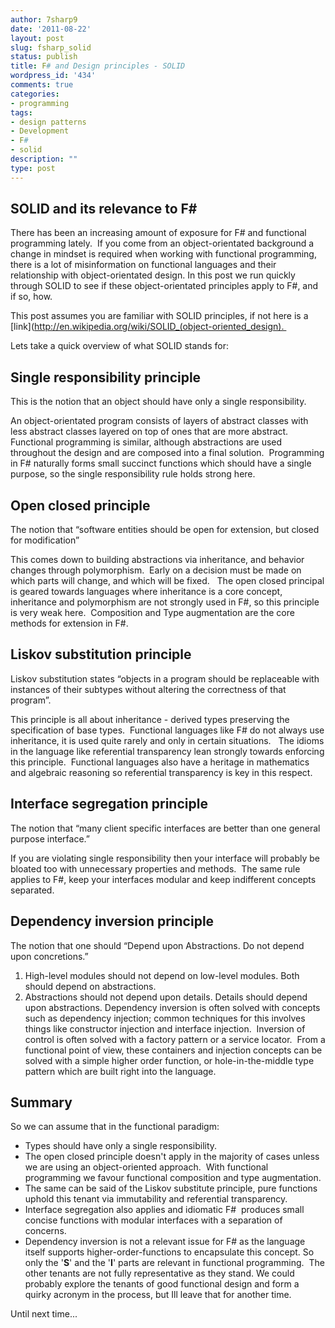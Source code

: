 ```yaml
---
author: 7sharp9
date: '2011-08-22'
layout: post
slug: fsharp_solid
status: publish
title: F# and Design principles - SOLID
wordpress_id: '434'
comments: true
categories:
- programming
tags:
- design patterns
- Development
- F#
- solid
description: ""
type: post
---
```


## SOLID and its relevance to F# 

There has been an increasing amount of exposure for F# and functional
programming lately.  If you come from an object-orientated background a change
in mindset is required when working with functional programming, there is a
lot of misinformation on functional languages and their relationship with
object-orientated design.  In this post we run quickly through SOLID to see if these object-orientated principles apply to F#, and if so, how.<!-- more -->
  
This post assumes you are familiar with SOLID principles, if not here is a
[link](http://en.wikipedia.org/wiki/SOLID_(object-oriented_design).  

Lets take a quick overview of what SOLID stands for:

## Single responsibility principle

This is the notion that an object should have only a single responsibility.

An object-orientated program consists of layers of abstract classes with less
abstract classes layered on top of ones that are more abstract.  Functional
programming is similar, although abstractions are used throughout the design
and are composed into a final solution.  Programming in F# naturally forms
small succinct functions which should have a single purpose, so the single
responsibility rule holds strong here.

## Open closed principle

The notion that “software entities should be open for extension, but closed
for modification”

This comes down to building abstractions via inheritance, and behavior changes
through polymorphism.  Early on a decision must be made on which parts will
change, and which will be fixed.   The open closed principal is geared towards
languages where inheritance is a core concept, inheritance and polymorphism
are not strongly used in F#, so this principle is very weak here.  Composition
and Type augmentation are the core methods for extension in F#.

## Liskov substitution principle

Liskov substitution states “objects in a program should be replaceable with
instances of their subtypes without altering the correctness of that program”.

This principle is all about inheritance - derived types preserving the
specification of base types.  Functional languages like F# do not always use
inheritance, it is used quite rarely and only in certain situations.   The
idioms in the language like referential transparency lean strongly towards
enforcing this principle.  Functional languages also have a heritage in
mathematics and algebraic reasoning so referential transparency is key in this
respect.

## Interface segregation principle

The notion that “many client specific interfaces are better than one general
purpose interface.”

If you are violating single responsibility then your interface will probably
be bloated too with unnecessary properties and methods.  The same rule applies
to F#, keep your interfaces modular and keep indifferent concepts separated.

## Dependency inversion principle

The notion that one should “Depend upon Abstractions. Do not depend upon
concretions.”

  1. High-level modules should not depend on low-level modules. Both should depend on abstractions.
  2. Abstractions should not depend upon details. Details should depend upon abstractions.
Dependency inversion is often solved with concepts such as dependency
injection; common techniques for this involves things like constructor
injection and interface injection.  Inversion of control is often solved with
a factory pattern or a service locator.  From a functional point of view,
these containers and injection concepts can be solved with a simple higher
order function, or hole-in-the-middle type pattern which are built right into
the language.

## Summary

So we can assume that in the functional paradigm:

  * Types should have only a single responsibility.
  * The open closed principle doesn't apply in the majority of cases unless we are using an object-oriented approach.  With functional programming we favour functional composition and type augmentation.
  * The same can be said of the Liskov substitute principle, pure functions uphold this tenant via immutability and referential transparency.
  * Interface segregation also applies and idiomatic F#  produces small concise functions with modular interfaces with a separation of concerns.
  * Dependency inversion is not a relevant issue for F# as the language itself supports higher-order-functions to encapsulate this concept.
So only the '**S**' and the '**I**' parts are relevant in functional
programming.  The other tenants are not fully representative as they stand.
We could probably explore the tenants of good functional design and form a
quirky acronym in the process, but Ill leave that for another time.

Until next time...

